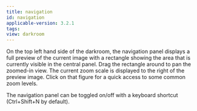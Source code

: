 ```yaml
---
title: navigation
id: navigation
applicable-version: 3.2.1
tags: 
view: darkroom
---
```


On the top left hand side of the darkroom, the navigation panel displays a full preview of the current image with a rectangle showing the area that is currently visible in the central panel. Drag the rectangle around to pan the zoomed-in view. The current zoom scale is displayed to the right of the preview image. Click on that figure for a quick access to some common zoom levels.

The navigation panel can be toggled on/off with a keyboard shortcut (Ctrl+Shift+N by default).

